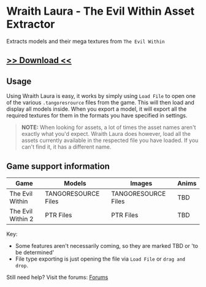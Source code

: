 # Wraith Laura - The Evil Within Asset Extractor
Extracts models and their mega textures from `The Evil Within`

## [>> Download <<](http://aviacreations.com/wraith/)

## Usage
Using Wraith Laura is easy, it works by simply using `Load File` to open one of the various `.tangoresrource` files from the game. This will then load and display all models inside. When you export a model, it will export all the required textures for them in the formats you have specified in settings.

> **NOTE:** When looking for assets, a lot of times the asset names aren't exactly what you'd expect. Wraith Laura does however, load all the assets currently available in the respected file you have loaded. If you can't find it, it has a different name.

## Game support information

| Game | Models | Images | Anims
| ----- | ----- | ----- | -----
| The Evil Within | TANGORESOURCE Files | TANGORESOURCE Files | TBD
| The Evil Within 2 | PTR Files | PTR Files | TBD

Key:
- Some features aren't necessarily coming, so they are marked TBD or 'to be determined'
- File type exporting is just opening the file via `Load File` or `drag and drop`.

Still need help? Visit the forums: [Forums](https://modme.co)